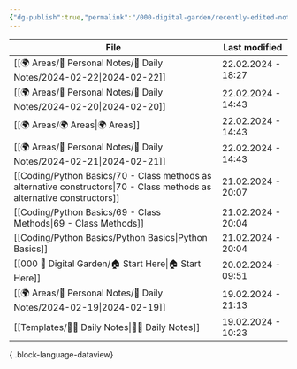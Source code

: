 ```yaml
---
{"dg-publish":true,"permalink":"/000-digital-garden/recently-edited-notes/","dgPassFrontmatter":true,"noteIcon":"3","created":"2023-12-14T09:05:52.599+05:30","updated":"2023-12-14T09:12:44.868+05:30"}
---
```


| File                                                                                                                       | Last modified      |
| -------------------------------------------------------------------------------------------------------------------------- | ------------------ |
| [[🌍 Areas/📧 Personal Notes/📓 Daily Notes/2024-02-22\|2024-02-22]]                                                    | 22.02.2024 - 18:27 |
| [[🌍 Areas/📧 Personal Notes/📓 Daily Notes/2024-02-20\|2024-02-20]]                                                    | 22.02.2024 - 14:43 |
| [[🌍 Areas/🌍 Areas\|🌍 Areas]]                                                                                         | 22.02.2024 - 14:43 |
| [[🌍 Areas/📧 Personal Notes/📓 Daily Notes/2024-02-21\|2024-02-21]]                                                    | 22.02.2024 - 14:43 |
| [[Coding/Python Basics/70 - Class methods as alternative constructors\|70 - Class methods as alternative constructors]] | 21.02.2024 - 20:07 |
| [[Coding/Python Basics/69 - Class Methods\|69 - Class Methods]]                                                         | 21.02.2024 - 20:04 |
| [[Coding/Python Basics/Python Basics\|Python Basics]]                                                                   | 21.02.2024 - 20:04 |
| [[000 🏡 Digital Garden/🏠 Start Here\|🏠 Start Here]]                                                                  | 20.02.2024 - 09:51 |
| [[🌍 Areas/📧 Personal Notes/📓 Daily Notes/2024-02-19\|2024-02-19]]                                                    | 19.02.2024 - 21:13 |
| [[Templates/✍🏻 Daily Notes\|✍🏻 Daily Notes]]                                                                          | 19.02.2024 - 10:23 |

{ .block-language-dataview}